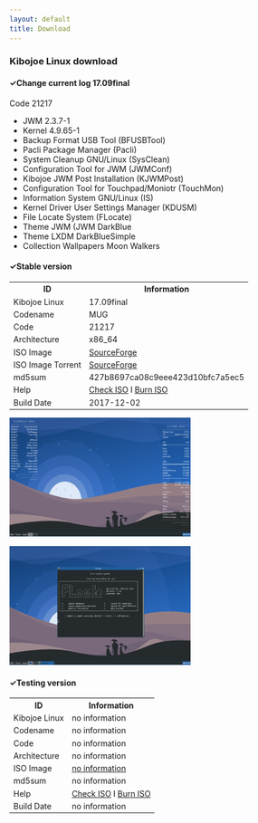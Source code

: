 ```yaml
---
layout: default
title: Download
---
```


<h3>Kibojoe Linux download</h3>

<h4>✓Change current log 17.09final</h4>

Code 21217

- JWM 2.3.7-1
- Kernel 4.9.65-1
- Backup Format USB Tool (BFUSBTool)
- Pacli Package Manager (Pacli)
- System Cleanup GNU/Linux (SysClean)
- Configuration Tool for JWM (JWMConf)
- Kibojoe JWM Post Installation (KJWMPost)
- Configuration Tool for Touchpad/Moniotr (TouchMon)
- Information System GNU/Linux (IS)
- Kernel Driver User Settings Manager (KDUSM)
- File Locate System (FLocate)
- Theme JWM (JWM DarkBlue
- Theme LXDM DarkBlueSimple
- Collection Wallpapers Moon Walkers

<h4>✓Stable version</h4>
<table>
          <tbody><tr>
            <th>ID</th><th>Information</th>
          </tr>
          <tr>
            <td>Kibojoe Linux</td><td>17.09final</td>
          </tr>
          <tr>
            <td>Codename</td><td>MUG</td>
          </tr>
          <tr>
            <td>Code</td><td>21217</td>
          </tr>
          <tr>
            <td>Architecture</td><td>x86_64</td>
          </tr>
          <tr>
            <td>ISO Image</td><td><a href="https://sourceforge.net/projects/kibojoe/files/17.09/Code%2021217/" target="_blank">SourceForge</a></td>
          </tr>
          <tr>
            <td>ISO Image Torrent</td><td><a href="https://sourceforge.net/projects/manjarotorrents/files/spins/Kibojoe/17.09/" target="_blank">SourceForge</a></td>
          </tr>
          <tr>
            <td>md5sum</td><td>427b8697ca08c9eee423d10bfc7a5ec5</td>
          </tr>
          <tr>
            <td>Help</td><td><a href="https://wiki.manjaro.org/index.php?title=How-to_check_an_.ISO_MD5_checksum" target="_blank">Check ISO</a> I <a href="https://wiki.manjaro.org/index.php?title=Burn_an_ISO_File" target="_blank">Burn ISO</a></td>
          </tr>
          <tr>
            <td>Build Date</td><td>2017-12-02</td>
          </tr>
        </tbody></table>

<a href="http://www.auplod.com/u/ldauop99a7d.png"><img src="/img/img1.png" width="320" height="210" target="_blank"></a>

<a href="http://www.auplod.com/u/udpoal99a7e.png"><img src="/img/img2.png" width="320" height="210" target="_blank"></a>

<h4>✓Testing version</h4>
<table>
          <tbody><tr>
            <th>ID</th><th>Information</th>
          </tr>
          <tr>
            <td>Kibojoe Linux</td><td>no information</td>
          </tr>
          <tr>
            <td>Codename</td><td>no information</td>
          </tr>
          <tr>
            <td>Code</td><td>no information</td>
          </tr>
          <tr>
            <td>Architecture</td><td>no information</td>
          </tr>
          <tr>
            <td>ISO Image</td><td><a href="https://sourceforge.net/projects/kibojoe/" target="_blank">no information</a></td>
          </tr>
          <tr>
            <td>md5sum</td><td>no information</td>
          </tr>
          <tr>
            <td>Help</td><td><a href="https://wiki.manjaro.org/index.php?title=How-to_check_an_.ISO_MD5_checksum" target="_blank">Check ISO</a> I <a href="https://wiki.manjaro.org/index.php?title=Burn_an_ISO_File" target="_blank">Burn ISO</a></td>
          </tr>
          <tr>
            <td>Build Date</td><td>no information</td>
          </tr>
        </tbody></table>